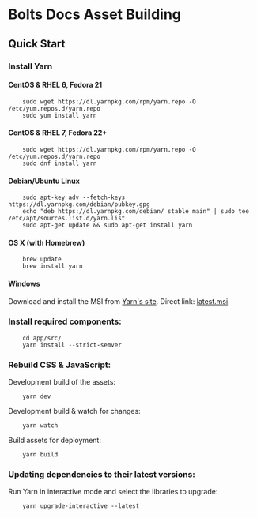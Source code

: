 Bolts Docs Asset Building
=========================

Quick Start
-----------

### Install Yarn

#### CentOS & RHEL 6, Fedora 21

```
    sudo wget https://dl.yarnpkg.com/rpm/yarn.repo -O /etc/yum.repos.d/yarn.repo
    sudo yum install yarn
```


#### CentOS & RHEL 7, Fedora 22+

```
    sudo wget https://dl.yarnpkg.com/rpm/yarn.repo -O /etc/yum.repos.d/yarn.repo
    sudo dnf install yarn
```


#### Debian/Ubuntu Linux

```
    sudo apt-key adv --fetch-keys https://dl.yarnpkg.com/debian/pubkey.gpg
    echo "deb https://dl.yarnpkg.com/debian/ stable main" | sudo tee /etc/apt/sources.list.d/yarn.list
    sudo apt-get update && sudo apt-get install yarn
```


#### OS X (with Homebrew)

```
    brew update
    brew install yarn
```


#### Windows

Download and install the MSI from [Yarn's site](https://yarnpkg.com/).
Direct link: [latest.msi](https://yarnpkg.com/latest.msi).


### Install required components:

```
    cd app/src/
    yarn install --strict-semver
```


### Rebuild CSS & JavaScript:

Development build of the assets:

```
    yarn dev
```

Development build & watch for changes:

```
    yarn watch
```

Build assets for deployment:

```
    yarn build
```


### Updating dependencies to their latest versions:


Run Yarn in interactive mode and select the libraries to upgrade:

```
    yarn upgrade-interactive --latest
```
